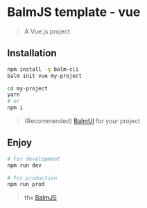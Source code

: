# BalmJS template - vue

> A Vue.js project

## Installation

```sh
npm install -g balm-cli
balm init vue my-project

cd my-project
yarn
# or
npm i
```

> (Recommended) [BalmUI](https://material.balmjs.com/) for your project

## Enjoy

```sh
# For development
npm run dev

# For production
npm run prod
```

> thx [BalmJS](https://balmjs.com/)
